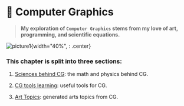 # **:crystal_ball: Computer Graphics**

>**My exploration of `Computer Graphics` stems from my love of art, programming, and scientific equations.**

![picture1](Science/Noise/Water_Flowing.gif){width="40%", : .center}

### **This chapter is split into three sections:**

1. [Sciences behind CG](Science/README.md): the math and physics behind CG.

2. [CG tools learning](CGtech/README.md): useful tools for CG.
   
3. [Art Topics](Github/README.md): generated arts topics from CG.